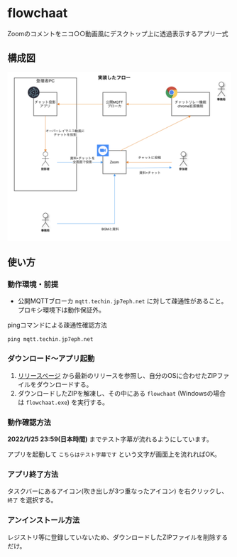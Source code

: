 # flowchaat

Zoomのコメントをニコ○○動画風にデスクトップ上に透過表示するアプリ一式

## 構成図

![構成図](https://github.com/jp7eph/flowchaat/blob/images/flowchaat_diam.png)

## 使い方

### 動作環境・前提

- 公開MQTTブローカ `mqtt.techin.jp7eph.net` に対して疎通性があること。プロキシ環境下は動作保証外。

pingコマンドによる疎通性確認方法

```shell
ping mqtt.techin.jp7eph.net
```

### ダウンロード〜アプリ起動

1. [リリースページ](https://github.com/jp7eph/flowchaat/releases) から最新のリリースを参照し、自分のOSに合わせたZIPファイルをダウンロードする。
1. ダウンロードしたZIPを解凍し、その中にある `flowchaat` (Windowsの場合は `flowchaat.exe`) を実行する。

### 動作確認方法

**2022/1/25 23:59(日本時間)** までテスト字幕が流れるようにしています。

アプリを起動して `こちらはテスト字幕です` という文字が画面上を流れればOK。

### アプリ終了方法

タスクバーにあるアイコン(吹き出しが3つ重なったアイコン) を右クリックし、 `終了` を選択する。

### アンインストール方法

レジストリ等に登録していないため、ダウンロードしたZIPファイルを削除するだけ。
